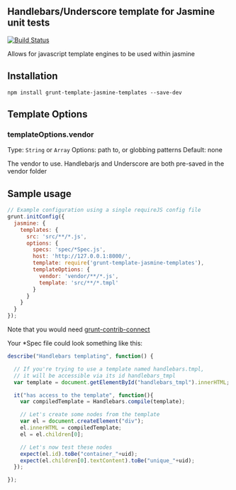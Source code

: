 Handlebars/Underscore template for Jasmine unit tests
-----------------------------------------------------
[![Build Status](https://travis-ci.org/stilva/grunt-template-jasmine-templates.png)](https://travis-ci.org/stilva/grunt-template-jasmine-templates)

Allows for javascript template engines to be used within jasmine

## Installation

```
npm install grunt-template-jasmine-templates --save-dev
```

## Template Options

### templateOptions.vendor
Type: `String` or `Array`
Options: path to, or globbing patterns
Default: none

The vendor to use. Handlebarjs and Underscore are both pre-saved in the vendor folder

## Sample usage

```js
// Example configuration using a single requireJS config file
grunt.initConfig({
  jasmine: {
    templates: {
      src: 'src/**/*.js',
      options: {
        specs: 'spec/*Spec.js',
        host: 'http://127.0.0.1:8000/',
        template: require('grunt-template-jasmine-templates'),
        templateOptions: {
          vendor: 'vendor/**/*.js',
          template: 'src/**/*.tmpl'
        }
      }
    }
  }
});
```

Note that you would need [grunt-contrib-connect](https://github.com/gruntjs/grunt-contrib-connect)

Your *Spec file could look something like this:
```js
describe("Handlebars templating", function() {

  // If you're trying to use a template named handlebars.tmpl,
  // it will be accessible via its id handlebars_tmpl
  var template = document.getElementById("handlebars_tmpl").innerHTML;

  it("has access to the template", function(){
    var compiledTemplate = Handlebars.compile(template);

    // Let's create some nodes from the template
    var el = document.createElement("div");
    el.innerHTML = compiledTemplate;
    el = el.children[0];

    // Let's now test these nodes
    expect(el.id).toBe("container_"+uid);
    expect(el.children[0].textContent).toBe("unique_"+uid);
  });

});
```